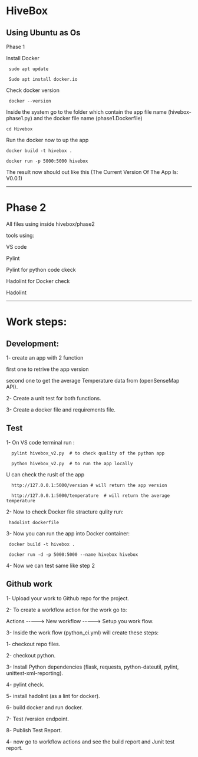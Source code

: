 # HiveBox
Using Ubuntu as Os 
----------------------------------------
Phase 1

   Install Docker 

     sudo apt update

     Sudo apt install docker.io

  Check docker version

     docker --version

 Inside the system go to the folder which contain the app file name (hivebox-phase1.py) and the docker file name (phase1.Dockerfile)

    cd Hivebox

 Run the docker now to up the app 

    docker build -t hivebox .

    docker run -p 5000:5000 hivebox
   
The result now should out like this (The Current Version Of The App Is: V0.0.1)

------------------------------------------------------------------------
# Phase 2

All files using inside hivebox/phase2

tools using:

VS code 

Pylint 

Pylint for python code ckeck

Hadolint for Docker check

Hadolint 

------------------------------------------------
# Work steps:

## Development:

 1- create an app with 2 function 

   first one to retrive the app version 

   second one to get the average Temperature data from (openSenseMap API).

 2- Create a unit test for both functions.

 3- Create a docker file and requirements file.

## Test

1- On VS code terminal run :

      pylint hivebox_v2.py  # to check quality of the python app

      python hivebox_v2.py  # to run the app locally

U can check the ruslt of the app 

      http://127.0.0.1:5000/version # will return the app version
   
      http://127.0.0.1:5000/temperature  # will return the average temperature 

2- Now to check Docker file stracture qulity run:

     hadolint dockerfile

3- Now you can run the app into Docker container:

     docker build -t hivebox .

     docker run -d -p 5000:5000 --name hivebox hivebox

4- Now we can test same like  step 2 


## Github work

1- Upload your work to Github repo for the project.

2-  To create a workflow action for the work go to:

   Actions -----> New workflow -----> Setup you work flow.

3- Inside the work flow (python_ci.yml) will create these steps:

  1- checkout repo files.

  2- checkout python.

  3- Install Python dependencies (flask, requests, python-dateutil, pylint, unittest-xml-reporting).

  4- pylint check.

  5- install hadolint (as a lint for docker).

  6- build docker and run docker. 

  7- Test /version endpoint.

  8- Publish Test Report.

4- now go to workflow actions and see the build report and Junit test report.
 


   





  



  
